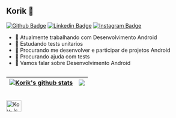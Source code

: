 ## Korik 👀

[![Github Badge](https://img.shields.io/badge/-Github-000?style=flat-square&logo=Github&logoColor=white&link=https://github.com/everton4292)](https://github.com/Korikoy)
[![Linkedin Badge](https://img.shields.io/badge/-LinkedIn-blue?style=flat-square&logo=Linkedin&logoColor=white&link=https://www.linkedin.com/in/matheus-leite-b460a9251/)](https://www.linkedin.com/in/matheus-leite-b460a9251/)
[![Instagram Badge](https://img.shields.io/badge/-Instagram-C13584?style=flat-square&labelColor=C13584&logo=instagram&logoColor=white&link=https://www.instagram.com/codepwr/)](https://www.instagram.com/kori_koy/)


- 🔭 Atualmente trabalhando com Desenvolvimento Android
- 🌱 Estudando tests unitarios
- 👯 Procurando me desenvolver e participar de projetos Android 
- 🤔 Procurando ajuda com tests
- 💬 Vamos falar sobre Desenvolvimento Android


##
| <a href="https://github.com/Korikoy/github-readme-stats"><img align="center" src="https://github-readme-stats.vercel.app/api?username=Korikoy&show_icons=true&include_all_commits=true&theme=buefy&hide_border=true" alt="Korik's github stats" /></a> | <a href="https://github.com/Korikoy/github-readme-stats"><img align="center" src="https://github-readme-stats.vercel.app/api/top-langs/?username=Korikoy&layout=compact&theme=buefy&hide_border=true" /></a> |
| ------------- | ------------- |

<div style="display: inline_block"><br>
  <img align="center" alt="Koy-Js" height="30" width="40" src="https://cdn.jsdelivr.net/gh/devicons/devicon/icons/kotlin/kotlin-original.svg">
</div>
